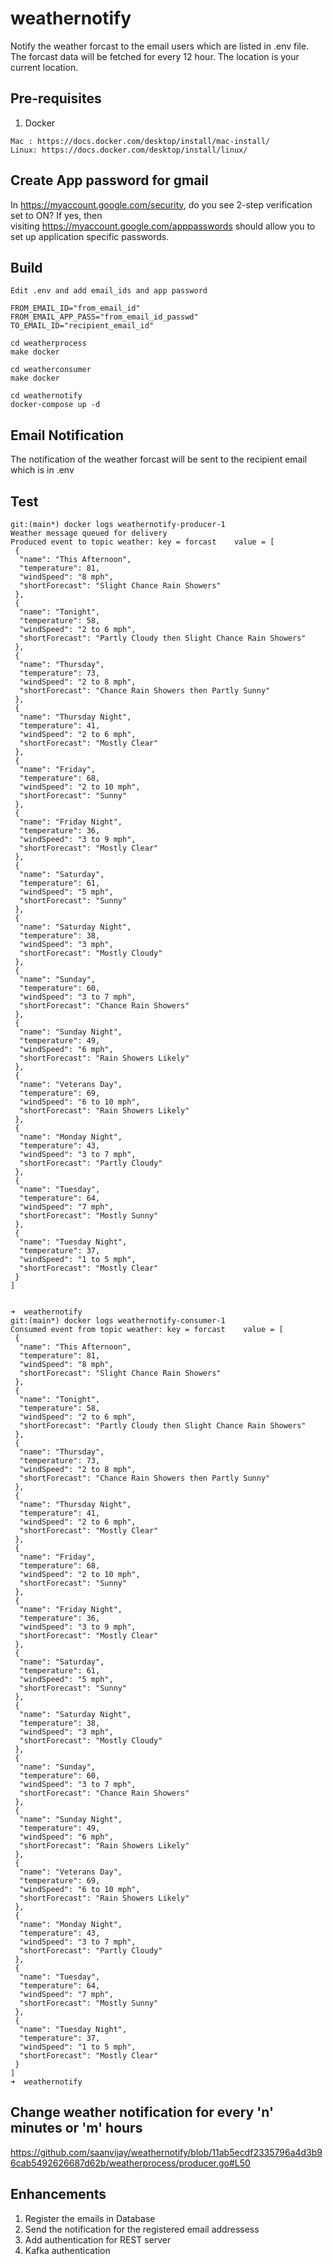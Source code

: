 # weathernotify
Notify the weather forcast to the email users which are listed in .env file. The forcast data will be fetched for every 12 hour. The location is your current location.

## Pre-requisites
1. Docker
```
Mac : https://docs.docker.com/desktop/install/mac-install/
Linux: https://docs.docker.com/desktop/install/linux/
```

## Create App password for gmail
In https://myaccount.google.com/security, do you see 2-step verification set to ON? If yes, then visiting https://myaccount.google.com/apppasswords should allow you to set up application specific passwords. 

## Build
```
Edit .env and add email_ids and app password

FROM_EMAIL_ID="from_email_id"
FROM_EMAIL_APP_PASS="from_email_id_passwd"
TO_EMAIL_ID="recipient_email_id"

cd weatherprocess
make docker

cd weatherconsumer
make docker

cd weathernotify
docker-compose up -d

```
## Email Notification
The notification of the weather forcast will be sent to the recipient email which is in .env

## Test
```
git:(main*) docker logs weathernotify-producer-1
Weather message queued for delivery
Produced event to topic weather: key = forcast    value = [
 {
  "name": "This Afternoon",
  "temperature": 81,
  "windSpeed": "8 mph",
  "shortForecast": "Slight Chance Rain Showers"
 },
 {
  "name": "Tonight",
  "temperature": 58,
  "windSpeed": "2 to 6 mph",
  "shortForecast": "Partly Cloudy then Slight Chance Rain Showers"
 },
 {
  "name": "Thursday",
  "temperature": 73,
  "windSpeed": "2 to 8 mph",
  "shortForecast": "Chance Rain Showers then Partly Sunny"
 },
 {
  "name": "Thursday Night",
  "temperature": 41,
  "windSpeed": "2 to 6 mph",
  "shortForecast": "Mostly Clear"
 },
 {
  "name": "Friday",
  "temperature": 68,
  "windSpeed": "2 to 10 mph",
  "shortForecast": "Sunny"
 },
 {
  "name": "Friday Night",
  "temperature": 36,
  "windSpeed": "3 to 9 mph",
  "shortForecast": "Mostly Clear"
 },
 {
  "name": "Saturday",
  "temperature": 61,
  "windSpeed": "5 mph",
  "shortForecast": "Sunny"
 },
 {
  "name": "Saturday Night",
  "temperature": 38,
  "windSpeed": "3 mph",
  "shortForecast": "Mostly Cloudy"
 },
 {
  "name": "Sunday",
  "temperature": 60,
  "windSpeed": "3 to 7 mph",
  "shortForecast": "Chance Rain Showers"
 },
 {
  "name": "Sunday Night",
  "temperature": 49,
  "windSpeed": "6 mph",
  "shortForecast": "Rain Showers Likely"
 },
 {
  "name": "Veterans Day",
  "temperature": 69,
  "windSpeed": "6 to 10 mph",
  "shortForecast": "Rain Showers Likely"
 },
 {
  "name": "Monday Night",
  "temperature": 43,
  "windSpeed": "3 to 7 mph",
  "shortForecast": "Partly Cloudy"
 },
 {
  "name": "Tuesday",
  "temperature": 64,
  "windSpeed": "7 mph",
  "shortForecast": "Mostly Sunny"
 },
 {
  "name": "Tuesday Night",
  "temperature": 37,
  "windSpeed": "1 to 5 mph",
  "shortForecast": "Mostly Clear"
 }
]


➜  weathernotify
git:(main*) docker logs weathernotify-consumer-1
Consumed event from topic weather: key = forcast    value = [
 {
  "name": "This Afternoon",
  "temperature": 81,
  "windSpeed": "8 mph",
  "shortForecast": "Slight Chance Rain Showers"
 },
 {
  "name": "Tonight",
  "temperature": 58,
  "windSpeed": "2 to 6 mph",
  "shortForecast": "Partly Cloudy then Slight Chance Rain Showers"
 },
 {
  "name": "Thursday",
  "temperature": 73,
  "windSpeed": "2 to 8 mph",
  "shortForecast": "Chance Rain Showers then Partly Sunny"
 },
 {
  "name": "Thursday Night",
  "temperature": 41,
  "windSpeed": "2 to 6 mph",
  "shortForecast": "Mostly Clear"
 },
 {
  "name": "Friday",
  "temperature": 68,
  "windSpeed": "2 to 10 mph",
  "shortForecast": "Sunny"
 },
 {
  "name": "Friday Night",
  "temperature": 36,
  "windSpeed": "3 to 9 mph",
  "shortForecast": "Mostly Clear"
 },
 {
  "name": "Saturday",
  "temperature": 61,
  "windSpeed": "5 mph",
  "shortForecast": "Sunny"
 },
 {
  "name": "Saturday Night",
  "temperature": 38,
  "windSpeed": "3 mph",
  "shortForecast": "Mostly Cloudy"
 },
 {
  "name": "Sunday",
  "temperature": 60,
  "windSpeed": "3 to 7 mph",
  "shortForecast": "Chance Rain Showers"
 },
 {
  "name": "Sunday Night",
  "temperature": 49,
  "windSpeed": "6 mph",
  "shortForecast": "Rain Showers Likely"
 },
 {
  "name": "Veterans Day",
  "temperature": 69,
  "windSpeed": "6 to 10 mph",
  "shortForecast": "Rain Showers Likely"
 },
 {
  "name": "Monday Night",
  "temperature": 43,
  "windSpeed": "3 to 7 mph",
  "shortForecast": "Partly Cloudy"
 },
 {
  "name": "Tuesday",
  "temperature": 64,
  "windSpeed": "7 mph",
  "shortForecast": "Mostly Sunny"
 },
 {
  "name": "Tuesday Night",
  "temperature": 37,
  "windSpeed": "1 to 5 mph",
  "shortForecast": "Mostly Clear"
 }
]
➜  weathernotify
```

## Change weather notification for every 'n' minutes or 'm' hours
https://github.com/saanvijay/weathernotify/blob/11ab5ecdf2335796a4d3b96cab5492626687d62b/weatherprocess/producer.go#L50

## Enhancements
1. Register the emails in Database
2. Send the notification for the registered email addressess
3. Add authentication for REST server
4. Kafka authentication